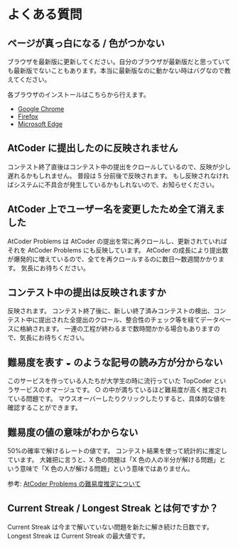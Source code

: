# よくある質問

## ページが真っ白になる / 色がつかない

ブラウザを最新版に更新してください。自分のブラウザが最新版だと思っていても最新版でないこともあります。本当に最新版なのに動かない時はバグなので教えてください。

各ブラウザのインストールはこちらから行えます。  
- [Google Chrome](https://www.google.com/intl/ja/chrome/)
- [Firefox](https://www.mozilla.org/ja/firefox/new/)
- [Microsoft Edge](https://www.microsoft.com/ja-jp/edge)

## AtCoder に提出したのに反映されません

コンテスト終了直後はコンテスト中の提出をクロールしているので、反映が少し遅れるかもしれません。
普段は 5 分前後で反映されます。
もし反映されなければシステムに不具合が発生しているかもしれないので、お知らせください。

## AtCoder 上でユーザー名を変更したため全て消えました

AtCoder Problems は AtCoder の提出を常に再クロールし、更新されていればそれを AtCoder Problems にも反映しています。
AtCoder の成長により提出数が爆発的に増えているので、全てを再クロールするのに数日〜数週間かかります。
気長にお待ちください。

## コンテスト中の提出は反映されますか

反映されます。
コンテスト終了後に、新しい終了済みコンテストの検出、コンテスト中に提出された全提出のクロール、整合性のチェック等を経てデータベースに格納されます。
一連の工程が終わるまで数時間かかる場合もありますので、気長にお待ちください。

## 難易度を表す ◒ のような記号の読み方が分からない

このサービスを作っている人たちが大学生の時に流行っていた TopCoder というサービスのオマージュです。
○ の中が満ちているほど難易度が高く推定されている問題です。
マウスオーバーしたりクリックしたりすると、具体的な値を確認することができます。

## 難易度の値の意味がわからない

50%の確率で解けるレートの値です。
コンテスト結果を使って統計的に推定しています。
大雑把に言うと、X 色の問題は「X 色の人の半分が解ける問題」という意味で「X 色の人が解ける問題」という意味ではありません。

参考: [AtCoder Problems の難易度推定について](http://pepsin-amylase.hatenablog.com/entry/atcoder-problems-difficulty)

## Current Streak / Longest Streak とは何ですか？

Current Streak は今まで解いていない問題を新たに解き続けた日数です。Longest Streak は Current Streak の最大値です。
